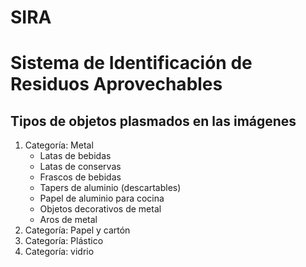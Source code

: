 # SIRA
# Sistema de Identificación de Residuos Aprovechables

## Tipos de objetos plasmados en las imágenes
1. Categoría: Metal
   - Latas de bebidas
   - Latas de conservas
   - Frascos de bebidas
   - Tapers de aluminio (descartables)
   - Papel de aluminio para cocina
   - Objetos decorativos de metal
   - Aros de metal
2. Categoría: Papel y cartón
3. Categoría: Plástico
4. Categoría: vidrio